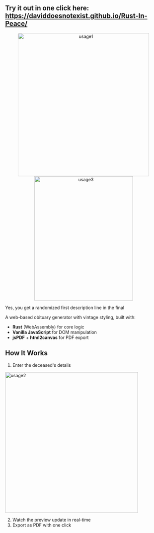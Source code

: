 ## Try it out in one click here: https://daviddoesnotexist.github.io/Rust-In-Peace/
<p align="center">
  <img width="422" height="460" alt="usage1" src="https://github.com/user-attachments/assets/d273710c-977e-4b4b-a592-16d58dc20793" /> <img  width="317" height="400" alt="usage3" src="https://github.com/user-attachments/assets/b8f9a381-b330-4247-8835-aa1a15e032e3" />
</p>

Yes, you get a randomized first description line in the final

A web-based obituary generator with vintage styling, built with:
- **Rust** (WebAssembly) for core logic
- **Vanilla JavaScript** for DOM manipulation
- **jsPDF** + **html2canvas** for PDF export

## How It Works
1. Enter the deceased's details

<img width="427" height="452" alt="usage2" src="https://github.com/user-attachments/assets/fa361dc6-45a8-4258-9a7d-a496479c6369" />

2. Watch the preview update in real-time
3. Export as PDF with one click

